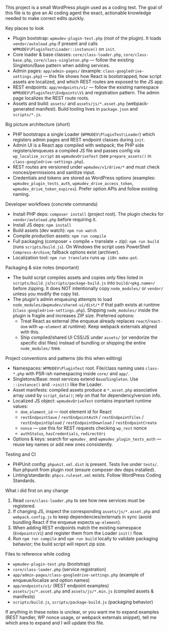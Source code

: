 This project is a small WordPress plugin used as a coding test. The goal of this file is to give an AI coding agent the exact, actionable knowledge needed to make correct edits quickly.

Key places to look
- Plugin bootstrap: `wpmudev-plugin-test.php` (root of the plugin). It loads `vendor/autoload.php` if present and calls `WPMUDEV\PluginTest\Loader::instance()` on `init`.
- Core loader & base classes: `core/class-loader.php`, `core/class-base.php`, `core/class-singleton.php` — follow the existing Singleton/Base pattern when adding services.
- Admin pages: `app/admin-pages/` (example: `class-googledrive-settings.php`) — this file shows how React is bootstrapped, how script assets are localized, and which REST routes are exposed to the JS app.
- REST endpoints: `app/endpoints/v1/` — follow the existing namespace `WPMUDEV\PluginTest\Endpoints\V1` and registration pattern. The admin page localizes the REST route roots.
- Assets and build: `assets/` and `assets/js/*.asset.php` (webpack-generated manifest). Build tooling lives in `package.json` and `scripts/*.js`.

Big picture architecture (short)
- PHP bootstraps a single Loader (`WPMUDEV\PluginTest\Loader`) which registers admin pages and REST endpoint classes during `init`.
- Admin UI is a React app compiled with webpack; the PHP side registers/enqueues a compiled JS file and passes config via `wp_localize_script` as `wpmudevDriveTest` (see `prepare_assets()` in `class-googledrive-settings.php`).
- REST routes are versioned under `wpmudev/v1/drive/*` and must check nonces/permissions and sanitize input.
- Credentials and tokens are stored as WordPress options (examples: `wpmudev_plugin_tests_auth`, `wpmudev_drive_access_token`, `wpmudev_drive_token_expires`). Prefer option APIs and follow existing naming.

Developer workflows (concrete commands)
- Install PHP deps: `composer install` (project root). The plugin checks for `vendor/autoload.php` before requiring it.
- Install JS deps: `npm install`
- Build assets (dev watch): `npm run watch`
- Compile production assets: `npm run compile`
- Full packaging (composer + compile + translate + zip): `npm run build` (runs `scripts/build.js`). On Windows the script uses PowerShell `Compress-Archive`; fallback options exist (archiver).
- Localization tool: `npm run translate` runs `wp i18n make-pot`.

Packaging & size notes (important)
- The build script compiles assets and copies only files listed in `scripts/build.js`/`scripts/package-build.js` into `build/<pkg.name>/` before zipping. It does NOT intentionally copy `node_modules/` or `vendor/` unless you modify the copy list.
- The plugin's admin enqueuing attempts to load `node_modules/@wpmudev/shared-ui/dist/*` if that path exists at runtime (`class-googledrive-settings.php`). Shipping `node_modules/` inside the plugin is fragile and increases ZIP size. Preferred options:
  - Treat React as external (the enqueue already replaces `react`/`react-dom` with `wp-element` at runtime). Keep webpack externals aligned with this.
  - Ship compiled/shared UI CSS/JS under `assets/` (or vendorize the specific dist files) instead of bundling or shipping the entire `node_modules/` tree.

Project conventions and patterns (do this when editing)
- Namespaces: `WPMUDEV\PluginTest` root. File/class naming uses `class-*.php` with PSR-ish namespacing inside `core/` and `app/`.
- Singletons/Base: most services extend `Base`/`Singleton`. Use `::instance()` and `->init()` like the Loader.
- Asset manifests: compiled assets produce a `*.asset.php` associative array used by `script_data()`; rely on that for dependency/version info.
- Localized JS object: `wpmudevDriveTest` contains important runtime values:
  - `dom_element_id` — root element id for React
  - `restEndpointSave` / `restEndpointAuth` / `restEndpointFiles` / `restEndpointUpload` / `restEndpointDownload` / `restEndpointCreate`
  - `nonce` — use this for REST requests checking `wp_rest` nonce
  - `authStatus`, `hasCredentials`, `redirectUri`
- Options & keys: search for `wpmudev_` and `wpmudev_plugin_tests_auth` — reuse key names or add new ones consistently.

Testing and CI
- PHPUnit config: `phpunit.xml.dist` is present. Tests live under `tests/`. Run phpunit from plugin root (ensure composer dev deps installed).
- Linting/standards: `phpcs.ruleset.xml` exists. Follow WordPress Coding Standards.

What i did first on any change
1. Read `core/class-loader.php` to see how new services must be registered.
2. If changing JS, inspect the corresponding `assets/js/*.asset.php` and `webpack.config.js` to keep dependencies/externals in sync (avoid bundling React if the enqueue expects `wp-element`).
3. When adding REST endpoints match the existing namespace (`Endpoints\V1`) and register them from the Loader `init()` flow.
4. Run `npm run compile` and `npm run build` locally to validate packaging behavior; the build script will report zip size.

Files to reference while coding
- `wpmudev-plugin-test.php` (bootstrap)
- `core/class-loader.php` (service registration)
- `app/admin-pages/class-googledrive-settings.php` (example of enqueue/localize and option names)
- `app/endpoints/v1/` (REST endpoint examples)
- `assets/js/*.asset.php` and `assets/js/*.min.js` (compiled assets & manifests)
- `scripts/build.js`, `scripts/package-build.js` (packaging behavior)

If anything in these notes is unclear, or you want me to expand examples (REST handler, WP nonce usage, or webpack externals snippet), tell me which area to expand and I will update this file.
